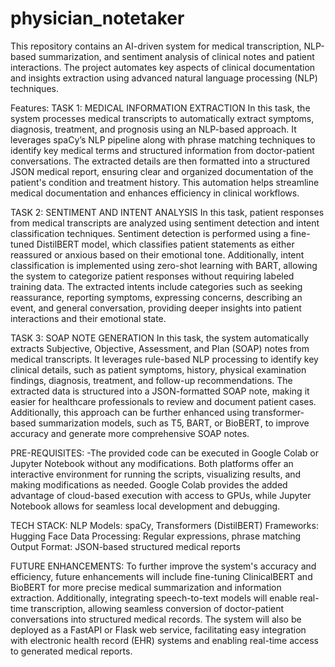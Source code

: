 # physician_notetaker
This repository contains an AI-driven system for medical transcription, NLP-based summarization, and sentiment analysis of clinical notes and patient interactions. The project automates key aspects of clinical documentation and insights extraction using advanced natural language processing (NLP) techniques.

Features:
TASK 1: MEDICAL INFORMATION EXTRACTION
In this task, the system processes medical transcripts to automatically extract symptoms, diagnosis, treatment, and prognosis using an NLP-based approach. It leverages spaCy’s NLP pipeline along with phrase matching techniques to identify key medical terms and structured information from doctor-patient conversations. The extracted details are then formatted into a structured JSON medical report, ensuring clear and organized documentation of the patient's condition and treatment history. This automation helps streamline medical documentation and enhances efficiency in clinical workflows.

TASK 2: SENTIMENT AND INTENT ANALYSIS
In this task, patient responses from medical transcripts are analyzed using sentiment detection and intent classification techniques. Sentiment detection is performed using a fine-tuned DistilBERT model, which classifies patient statements as either reassured or anxious based on their emotional tone. Additionally, intent classification is implemented using zero-shot learning with BART, allowing the system to categorize patient responses without requiring labeled training data. The extracted intents include categories such as seeking reassurance, reporting symptoms, expressing concerns, describing an event, and general conversation, providing deeper insights into patient interactions and their emotional state.

TASK 3: SOAP NOTE GENERATION
In this task, the system automatically extracts Subjective, Objective, Assessment, and Plan (SOAP) notes from medical transcripts. It leverages rule-based NLP processing to identify key clinical details, such as patient symptoms, history, physical examination findings, diagnosis, treatment, and follow-up recommendations. The extracted data is structured into a JSON-formatted SOAP note, making it easier for healthcare professionals to review and document patient cases. Additionally, this approach can be further enhanced using transformer-based summarization models, such as T5, BART, or BioBERT, to improve accuracy and generate more comprehensive SOAP notes.

PRE-REQUISITES: 
-The provided code can be executed in Google Colab or Jupyter Notebook without any modifications. Both platforms offer an interactive environment for running the scripts, visualizing results, and making modifications as needed. Google Colab provides the added advantage of cloud-based execution with access to GPUs, while Jupyter Notebook allows for seamless local development and debugging.

TECH STACK:
NLP Models: spaCy, Transformers (DistilBERT)
Frameworks: Hugging Face
Data Processing: Regular expressions, phrase matching
Output Format: JSON-based structured medical reports

FUTURE ENHANCEMENTS:
To further improve the system's accuracy and efficiency, future enhancements will include fine-tuning ClinicalBERT and BioBERT for more precise medical summarization and information extraction. Additionally, integrating speech-to-text models will enable real-time transcription, allowing seamless conversion of doctor-patient conversations into structured medical records. The system will also be deployed as a FastAPI or Flask web service, facilitating easy integration with electronic health record (EHR) systems and enabling real-time access to generated medical reports.

